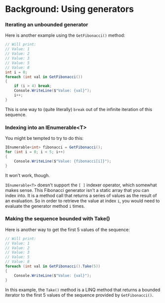[//]: # (GENERATED FILE -- DO NOT EDIT)
# Background: Using generators

### Iterating an unbounded generator
Here is another example using the `GetFibonacci()` method:

```csharp
// Will print:
// Value: 1
// Value: 2
// Value: 3
// Value: 5
// Value: 8
int i = 0;
foreach (int val in GetFibonacci())
{
    if (i > 4) break;
    Console.WriteLine($"Value: {val}");
    i++;
}
```

This is one way to (quite literally) `break` out of the infinite iteration of this sequence.

### Indexing into an IEnumerable&lt;T&gt;
You might be tempted to try to do this:

```csharp
IEnumerable<int> fibonacci = GetFibonacci();
for (int i = 0; i < 5; i++)
{
    Console.WriteLine($"Value: {fibonacci[i]}");
}
```

It won't work, though.

`IEnumerable<T>` doesn't support the `[ ]` indexer operator, which somewhat makes sense. This Fibonacci generator isn't a static array that you can index into. It is a method call that returns a series of values as the result of an evaluation. So in order to retrieve the value at index `i`, you would need to evaluate the generator method `i` times.

### Making the sequence bounded with Take()
Here is another way to get the first 5 values of the sequence:

```csharp
// Will print:
// Value: 1
// Value: 2
// Value: 3
// Value: 5
// Value: 8
foreach (int val in GetFibonacci().Take(5))
{
    Console.WriteLine($"Value: {val}");
}
```

In this example, the `Take()` method is a LINQ method that returns a bounded iterator to the first 5 values of the sequence provided by `GetFibonacci()`.
